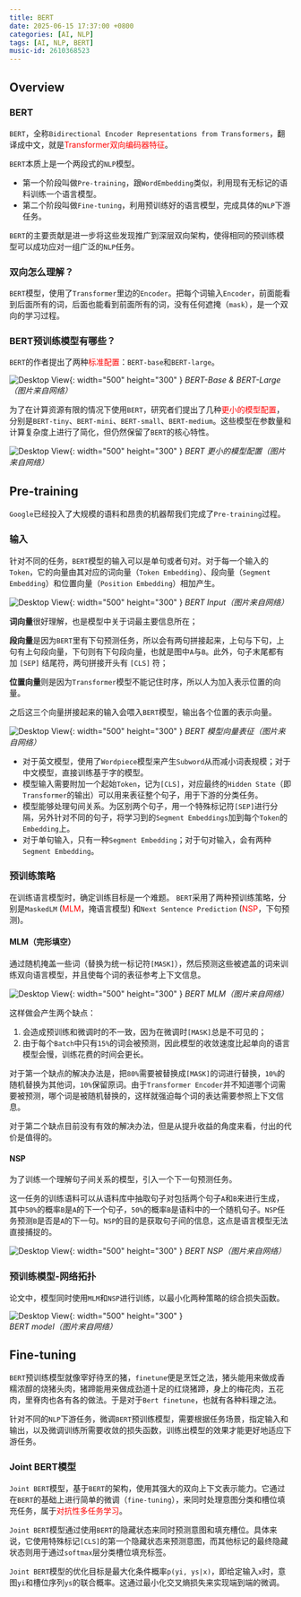 ```yaml
---
title: BERT
date: 2025-06-15 17:37:00 +0800
categories: [AI, NLP]
tags: [AI, NLP, BERT]
music-id: 2610368523
---
```


## **Overview**
### **BERT**
`BERT`，全称`Bidirectional Encoder Representations from Transformers`，翻译成中文，就是<font color="red">Transformer双向编码器特征</font>。

`BERT`本质上是一个两段式的`NLP`模型。
- 第一个阶段叫做`Pre-training`，跟`WordEmbedding`类似，利用现有无标记的语料训练一个语言模型。
- 第二个阶段叫做`Fine-tuning`，利用预训练好的语言模型，完成具体的`NLP`下游任务。

`BERT`的主要贡献是进一步将这些发现推广到深层双向架构，使得相同的预训练模型可以成功应对一组广泛的`NLP`任务。

### **双向怎么理解？**
`BERT`模型，使用了`Transformer`里边的`Encoder`。把每个词输入`Encoder`，前面能看到后面所有的词，后面也能看到前面所有的词，没有任何遮掩（`mask`），是一个双向的学习过程。
### **BERT预训练模型有哪些？**
`BERT`的作者提出了两种<font color="red">标准配置</font>：`BERT-base`和`BERT-large`。

![Desktop View](/assets/img/20250615/bert_arch.png){: width="500" height="300" }
_BERT-Base & BERT-Large（图片来自网络）_

为了在计算资源有限的情况下使用`BERT`，研究者们提出了几种<font color="red">更小的模型配置</font>，分别是`BERT-tiny`、`BERT-mini`、`BERT-small`、`BERT-medium`。这些模型在参数量和计算复杂度上进行了简化，但仍然保留了`BERT`的核心特性。

![Desktop View](/assets/img/20250615/bert_small.png){: width="500" height="300" }
_BERT 更小的模型配置（图片来自网络）_

## **Pre-training**
`Google`已经投入了大规模的语料和昂贵的机器帮我们完成了`Pre-training`过程。
### **输入**
针对不同的任务，`BERT`模型的输入可以是单句或者句对。对于每一个输入的`Token`，它的向量由其对应的词向量（`Token Embedding`）、段向量（`Segment Embedding`）和位置向量（`Position Embedding`）相加产生。

![Desktop View](/assets/img/20250615/bert_input.png){: width="500" height="300" }
_BERT Input（图片来自网络）_

**词向量**很好理解，也是模型中关于词最主要信息所在；

**段向量**是因为`BERT`里有下句预测任务，所以会有两句拼接起来，上句与下句，上句有上句段向量，下句则有下句段向量，也就是图中`A`与`B`。此外，句子末尾都有加 `[SEP]` 结尾符，两句拼接开头有 `[CLS]` 符；

**位置向量**则是因为`Transformer`模型不能记住时序，所以人为加入表示位置的向量。

之后这三个向量拼接起来的输入会喂入`BERT`模型，输出各个位置的表示向量。

![Desktop View](/assets/img/20250615/bert_vector.png){: width="500" height="300" }
_BERT 模型向量表征（图片来自网络）_

- 对于英文模型，使用了`Wordpiece`模型来产生`Subword`从而减小词表规模；对于中文模型，直接训练基于字的模型。
- 模型输入需要附加一个起始`Token`，记为`[CLS]`，对应最终的`Hidden State`（即`Transformer`的输出）可以用来表征整个句子，用于下游的分类任务。
- 模型能够处理句间关系。为区别两个句子，用一个特殊标记符`[SEP]`进行分隔，另外针对不同的句子，将学习到的`Segment Embeddings`加到每个`Token`的`Embedding`上。
- 对于单句输入，只有一种`Segment Embedding`；对于句对输入，会有两种`Segment Embedding`。

### **预训练策略**
在训练语言模型时，确定训练目标是一个难题。
`BERT`采用了两种预训练策略，分别是`MaskedLM` (<font color="red">MLM</font>，掩语言模型) 和`Next Sentence Prediction` (<font color="red">NSP</font>，下句预测)。
#### **MLM（完形填空）**
通过随机掩盖一些词（替换为统一标记符`[MASK]`），然后预测这些被遮盖的词来训练双向语言模型，并且使每个词的表征参考上下文信息。

![Desktop View](/assets/img/20250615/bert_mlm.png){: width="500" height="300" }
_BERT MLM（图片来自网络）_

这样做会产生两个缺点：
1. 会造成预训练和微调时的不一致，因为在微调时`[MASK]`总是不可见的；
2. 由于每个`Batch`中只有`15%`的词会被预测，因此模型的收敛速度比起单向的语言模型会慢，训练花费的时间会更长。

对于第一个缺点的解决办法是，把`80%`需要被替换成`[MASK]`的词进行替换，`10%`的随机替换为其他词，`10%`保留原词。由于`Transformer Encoder`并不知道哪个词需要被预测，哪个词是被随机替换的，这样就强迫每个词的表达需要参照上下文信息。

对于第二个缺点目前没有有效的解决办法，但是从提升收益的角度来看，付出的代价是值得的。

#### **NSP**
为了训练一个理解句子间关系的模型，引入一个下一句预测任务。

这一任务的训练语料可以从语料库中抽取句子对包括两个句子`A`和`B`来进行生成，其中`50%`的概率`B`是`A`的下一个句子，`50%`的概率`B`是语料中的一个随机句子。`NSP`任务预测`B`是否是`A`的下一句。`NSP`的目的是获取句子间的信息，这点是语言模型无法直接捕捉的。

![Desktop View](/assets/img/20250615/bert_nsp.png){: width="500" height="300" }
_BERT NSP（图片来自网络）_

### **预训练模型-网络拓扑**
论文中，模型同时使用`MLM`和`NSP`进行训练，以最小化两种策略的综合损失函数。

![Desktop View](/assets/img/20250615/bert_model.png){: width="500" height="300" }
_BERT model（图片来自网络）_

## **Fine-tuning**
`BERT`预训练模型就像宰好待烹的猪，`finetune`便是烹饪之法，猪头能用来做成香糯浓醇的烧猪头肉，猪蹄能用来做成劲道十足的红烧猪蹄，身上的梅花肉，五花肉，里脊肉也各有各的做法。于是对于`Bert finetune`，也就有各种料理之法。

针对不同的`NLP`下游任务，微调`BERT`预训练模型，需要根据任务场景，指定输入和输出，以及微调训练所需要收敛的损失函数，训练出模型的效果才能更好地适应下游任务。

### **Joint BERT模型**
`Joint BERT`模型，基于`BERT`的架构，使用其强大的双向上下文表示能力。它通过在`BERT`的基础上进行简单的微调（`fine-tuning`），来同时处理意图分类和槽位填充任务，属于<font color="red">对抗性多任务学习</font>。

`Joint BERT`模型通过使用`BERT`的隐藏状态来同时预测意图和填充槽位。具体来说，它使用特殊标记`[CLS]`的第一个隐藏状态来预测意图，而其他标记的最终隐藏状态则用于通过`softmax`层分类槽位填充标签。

`Joint BERT`模型的优化目标是最大化条件概率`p(yi, ys|x)`，即给定输入`x`时，意图`yi`和槽位序列`ys`的联合概率。这通过最小化交叉熵损失来实现端到端的微调。
